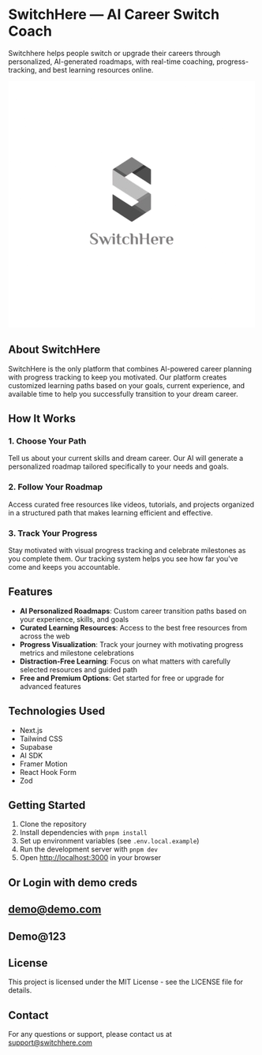 # SwitchHere — AI Career Switch Coach

Switchhere helps people switch or upgrade their careers through personalized, AI-generated roadmaps, with real-time coaching, progress-tracking, and best learning resources online.

![SwitchHere Logo](/public/logo.png)

## About SwitchHere

SwitchHere is the only platform that combines AI-powered career planning with progress tracking to keep you motivated. Our platform creates customized learning paths based on your goals, current experience, and available time to help you successfully transition to your dream career.

## How It Works

### 1. Choose Your Path
Tell us about your current skills and dream career. Our AI will generate a personalized roadmap tailored specifically to your needs and goals.

### 2. Follow Your Roadmap
Access curated free resources like videos, tutorials, and projects organized in a structured path that makes learning efficient and effective.

### 3. Track Your Progress
Stay motivated with visual progress tracking and celebrate milestones as you complete them. Our tracking system helps you see how far you've come and keeps you accountable.

## Features

- **AI Personalized Roadmaps**: Custom career transition paths based on your experience, skills, and goals
- **Curated Learning Resources**: Access to the best free resources from across the web
- **Progress Visualization**: Track your journey with motivating progress metrics and milestone celebrations
- **Distraction-Free Learning**: Focus on what matters with carefully selected resources and guided path
- **Free and Premium Options**: Get started for free or upgrade for advanced features

## Technologies Used

- Next.js
- Tailwind CSS
- Supabase
- AI SDK
- Framer Motion
- React Hook Form
- Zod

## Getting Started

1. Clone the repository
2. Install dependencies with `pnpm install`
3. Set up environment variables (see `.env.local.example`)
4. Run the development server with `pnpm dev`
5. Open [http://localhost:3000](http://localhost:3000) in your browser

## Or Login with demo creds
## demo@demo.com
## Demo@123

## License

This project is licensed under the MIT License - see the LICENSE file for details.

## Contact

For any questions or support, please contact us at support@switchhere.com